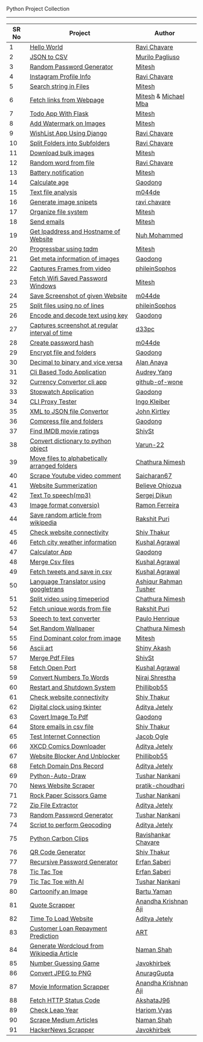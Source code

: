 

Python Project Collection
<hr>

SR No   | Project | Author  
--- | --- | ---
1 | [Hello World](https://github.com/chavarera/python-mini-projects/tree/master/projects/Hello) | [Ravi Chavare](https://github.com/chavarera)
2 | [JSON to CSV](https://github.com/chavarera/python-mini-projects/tree/master/projects/Convert_JSON_to_CSV)| [Murilo Pagliuso](https://github.com/DarkCeptor44)
3 | [Random Password Generator](https://github.com/chavarera/python-mini-projects/tree/master/projects/Random_password_generator) | [Mitesh](https://github.com/Mitesh2499)
4 | [Instagram Profile Info](https://github.com/chavarera/python-mini-projects/tree/master/projects/Instagram_profile) | [Ravi Chavare](https://github.com/chavarera)
5 | [Search string in Files](https://github.com/chavarera/python-mini-projects/tree/master/projects/String_search_from_multiple_files) | [Mitesh](https://github.com/Mitesh2499)
6 | [Fetch links from Webpage](https://github.com/chavarera/python-mini-projects/tree/master/projects/All_links_from_given_webpage) | [Mitesh](https://github.com/Mitesh2499) & [Michael Mba](https://github.com/mikeysan)
7 | [Todo App With Flask](https://github.com/chavarera/python-mini-projects/tree/master/projects/Todo_app) | [Mitesh](https://github.com/Mitesh2499)
8 | [Add Watermark on Images](https://github.com/chavarera/python-mini-projects/tree/master/projects/Image_watermark) | [Mitesh](https://github.com/Mitesh2499)
9 | [WishList App Using Django](https://github.com/chavarera/python-mini-projects/tree/master/projects/WishList) | [Ravi Chavare](https://github.com/chavarera)
10 | [Split Folders into Subfolders](https://github.com/chavarera/python-mini-projects/tree/master/projects/Split_folder_into_subfolders) | [Ravi Chavare](https://github.com/chavarera)
11 | [Download bulk images](https://github.com/chavarera/python-mini-projects/tree/master/projects/Download_images_from_website) | [Mitesh](https://github.com/Mitesh2499)
12 | [Random word from file](https://github.com/chavarera/python-mini-projects/tree/master/projects/Random_word_from_list) | [Ravi Chavare](https://github.com/chavarera)
13 | [Battery notification](https://github.com/chavarera/python-mini-projects/tree/master/projects/Battery_notification) | [Mitesh](https://github.com/Mitesh2499)
14 | [Calculate age](https://github.com/chavarera/python-mini-projects/tree/master/projects/Calculate_age) | [Gaodong](https://github.com/xlgd)
15 | [Text file analysis](https://github.com/chavarera/python-mini-projects/tree/master/projects/Textfile_analysis) | [m044de](https://github.com/m044de/)
16 | [Generate image snipets](https://github.com/chavarera/python-mini-projects/tree/master/projects/Py_carbon_clips) | [ravi chavare](https://github.com/chavarera/)
17 | [Organize file system](https://github.com/chavarera/python-mini-projects/tree/master/projects/Organized_download_folder_with_different_categories) | [Mitesh](https://github.com/Mitesh2499)
18 | [Send emails](https://github.com/chavarera/python-mini-projects/tree/master/projects/Send_email_from_csv) | [Mitesh](https://github.com/Mitesh2499)
19 | [Get Ipaddress and Hostname of Website](https://github.com/chavarera/python-mini-projects/tree/master/projects/Find_out_hostname_and_ip_address) | [Nuh Mohammed](https://github.com/NuhMohammed)|
20 | [Progressbar using tqdm](https://github.com/chavarera/python-mini-projects/tree/master/projects/Terminal_progress_bar_with_images_resizing) | [Mitesh](https://github.com/Mitesh2499)
21 | [Get meta information of images](https://github.com/chavarera/python-mini-projects/tree/master/projects/Get_meta_information_of_images) | [Gaodong](https://github.com/xlgd)
22 | [Captures Frames from video](https://github.com/chavarera/python-mini-projects/tree/master/projects/Capture_Video_Frames) | [phileinSophos](https://github.com/phileinSophos/)
23 | [Fetch Wifi Saved Password Windows](https://github.com/chavarera/python-mini-projects/tree/master/projects/Get_wifi_password) |  [Mitesh](https://github.com/Mitesh2499)
24 | [Save Screenshot of given Website](https://github.com/chavarera/python-mini-projects/tree/master/projects/Snapshot_of_given_website) | [m044de](https://github.com/m044de/)
25 | [Split files using no of lines](https://github.com/chavarera/python-mini-projects/tree/master/projects/Split_File) | [phileinSophos](https://github.com/phileinSophos/)
26 | [Encode and decode text using key](https://github.com/chavarera/python-mini-projects/tree/master/projects/Create_script_to_encode_and_decode_text) | [Gaodong](https://github.com/xlgd)
27 | [Captures screenshot at regular interval of time](https://github.com/chavarera/python-mini-projects/tree/master/projects/capture_screenshot) | [d33pc](https://github.com/d33pc/)
28 | [Create password hash](https://github.com/chavarera/python-mini-projects/tree/master/projects/Hashing_passwords) | [m044de](https://github.com/m044de/)
29 | [Encrypt file and folders](https://github.com/chavarera/python-mini-projects/tree/master/projects/Create_a_script_to_encrypt_files_and_folder) | [Gaodong](https://github.com/xlgd)
30 | [Decimal to binary and vice versa](https://github.com/chavarera/python-mini-projects/tree/master/projects/Decimal_to_binary_convertor_and_vice_versa) | [Alan Anaya](https://github.com/alananayaa/)
31 | [Cli Based Todo Application](https://github.com/chavarera/python-mini-projects/tree/master/projects/Cli_todo) | [Audrey Yang](https://github.com/audrey-yang)
32 | [Currency Convertor cli app](https://github.com/chavarera/python-mini-projects/tree/master/projects/Currency_converter) | [github-of-wone](https://github.com/github-of-wone/)
33 | [Stopwatch Application](https://github.com/chavarera/python-mini-projects/tree/master/projects/Create_a_simple_stopwatch) | [Gaodong](https://github.com/xlgd)
34 | [CLI Proxy Tester](https://github.com/chavarera/python-mini-projects/tree/master/projects/cli_proxy_tester) | [Ingo Kleiber](https://github.com/IngoKl)
35 | [XML to JSON file Convertor](https://github.com/chavarera/python-mini-projects/tree/master/projects/Convert_XML_to_JSON) | [John Kirtley](https://github.com/johnkirtley)
36 | [Compress file and folders](https://github.com/chavarera/python-mini-projects/tree/master/projects/Write_script_to_compress_folder_and_files) | [Gaodong](https://github.com/xlgd)
37 | [Find IMDB movie ratings](https://github.com/chavarera/python-mini-projects/tree/master/projects/Find_imdb_rating) | [ShivSt](https://github.com/ShivSt)
38 | [Convert dictionary to python object](https://github.com/chavarera/python-mini-projects/tree/master/projects/convert_dictionary_to_python_object) | [Varun-22](https://github.com/Varun-22)
39 | [Move files to alphabetically arranged folders](https://github.com/chavarera/python-mini-projects/tree/master/projects/Write_script_to_move_files_into_alphabetically_ordered_folder) | [Chathura Nimesh](https://github.com/kana800/)
40 | [Scrape Youtube video comment](https://github.com/chavarera/python-mini-projects/tree/master/projects/Web_scraping_a_youtube_comment) | [Saicharan67](https://github.com/Saicharan67)
41 | [Website Summerization](https://github.com/chavarera/python-mini-projects/tree/master/projects/Web_page_summation) | [Believe Ohiozua](https://github.com/believeohiozua)
42 | [Text To speech(mp3)](https://github.com/chavarera/python-mini-projects/tree/master/projects/Text_to_speech) | [Sergej Dikun](https://github.com/Serhazor)
43 | [Image format conversio)](https://github.com/chavarera/python-mini-projects/tree/master/projects/convert_Imgs) | [Ramon Ferreira](https://github.com/ramonfsk)
44 | [Save random article from wikipedia](https://github.com/chavarera/python-mini-projects/tree/master/projects/Random_Wikipedia_Article) | [Rakshit Puri](https://github.com/skate1512)
45 | [Check website connectivity](https://github.com/chavarera/python-mini-projects/tree/master/projects/Check_website_connectivity) | [Shiv Thakur](https://github.com/ShivSt)
46 | [Fetch city weather information](https://github.com/chavarera/python-mini-projects/tree/master/projects/Fetch_current_weather) | [Kushal Agrawal](https://github.com/kushal98)
47 | [Calculator App](https://github.com/chavarera/python-mini-projects/tree/master/projects/Create_calculator_app) | [Gaodong](https://github.com/xlgd)
48 | [Merge Csv files](https://github.com/chavarera/python-mini-projects/tree/master/projects/Merge_csv_files) | [Kushal Agrawal](https://github.com/kushal98)
49 | [Fetch tweets and save in csv](https://github.com/chavarera/python-mini-projects/tree/master/projects/Fetch_and_store_tweets) | [Kushal Agrawal](https://github.com/kushal98)
50 | [Language Translator using googletrans](https://github.com/chavarera/python-mini-projects/tree/master/projects/Language_translator) | [Ashiqur Rahman Tusher](https://github.com/ashikurt77)
51 | [Split video using timeperiod](https://github.com/chavarera/python-mini-projects/tree/master/projects/Split_a_video_file_by_given_time_period) | [Chathura Nimesh](https://github.com/kana800/)
52 | [Fetch unique words from file](https://github.com/chavarera/python-mini-projects/tree/master/projects/Unique_words_in_a_file) | [Rakshit Puri](https://github.com/skate1512)
53 | [Speech to text converter](https://github.com/chavarera/python-mini-projects/tree/master/projects/Speech_to_text) | [Paulo Henrique](https://github.com/chavarera/python-mini-projects/tree/master/projects/Speech%20to%20text)
54 | [Set Random Wallpaper](https://github.com/chavarera/python-mini-projects/tree/master/projects/Write_a_script_to_download_a_random_image_from_unsplash_and_set_it_as_wallpaper) | [Chathura Nimesh](https://github.com/kana800/)
55 | [Find Dominant color from image](https://github.com/chavarera/python-mini-projects/tree/master/projects/Dominant_color) | [Mitesh](https://github.com/Mitesh2499)
56 | [Ascii art](https://github.com/chavarera/python-mini-projects/tree/master/projects/Ascii_art) | [Shiny Akash](https://github.com/Shiny-Akash)
57 | [Merge Pdf Files](https://github.com/chavarera/python-mini-projects/tree/master/projects/Merge_pdfs) | [ShivSt](https://github.com/ShivSt)
58 | [Fetch Open Port](https://github.com/chavarera/python-mini-projects/tree/master/projects/Fetch_open_ports) | [Kushal Agrawal](https://github.com/kushal98)
59 | [Convert Numbers To Words](https://github.com/chavarera/python-mini-projects/tree/master/projects/Convert_numbers_to_word) | [Niraj Shrestha](https://github.com/CrestNiraj12)
60 | [Restart and Shutdown System](https://github.com/chavarera/python-mini-projects/tree/master/projects/Shutdown_or_restart_your_device) | [Phillibob55](https://github.com/Phillibob55)
61 | [Check website connectivity](https://github.com/chavarera/python-mini-projects/tree/master/projects/Check_website_connectivity) | [Shiv Thakur](https://github.com/ShivSt)
62 | [Digital clock using tkinter](https://github.com/chavarera/python-mini-projects/tree/master/projects/Digital_clock) | [Aditya Jetely](https://github.com/adityaj7)
63 | [Covert Image To Pdf](https://github.com/chavarera/python-mini-projects/tree/master/projects/Convert_a_image_to_pdf) | [Gaodong](https://github.com/xlgd)
64 | [Store emails in csv file](https://github.com/chavarera/python-mini-projects/tree/master/projects/Store_emails_in_csv) | [Shiv Thakur](https://github.com/ShivSt)
65 | [Test Internet Connection](https://github.com/chavarera/python-mini-projects/tree/master/projects/Internet_connection_check) | [Jacob Ogle](https://github.com/Jakeogle94)
66 | [XKCD Comics Downloader](https://github.com/chavarera/python-mini-projects/tree/master/projects/XKCD_downloader)| [Aditya Jetely](https://github.com/AdityaJ7)
67 | [Website Blocker And Unblocker](https://github.com/chavarera/python-mini-projects/tree/master/projects/Website_blocker)| [Phillibob55](https://github.com/Phillibob55)
68 | [Fetch Domain Dns Record ](https://github.com/chavarera/python-mini-projects/tree/master/projects/Dns_record)| [Aditya Jetely](https://github.com/AdityaJ7)
69 | [Python-Auto-Draw](https://github.com/chavarera/python-mini-projects/tree/master/projects/Python_auto_draw)| [Tushar Nankani](https://github.com/tusharnankani)
70 | [News Website Scraper](https://github.com/chavarera/python-mini-projects/tree/master/projects/News_website_scraper)| [pratik-choudhari](https://github.com/pratik-choudhari)
71 | [Rock Paper Scissors Game](https://github.com/chavarera/python-mini-projects/tree/master/projects/RockPaperScissors_Game)| [Tushar Nankani](https://github.com/tusharnankani)
72 | [Zip File Extractor](https://github.com/chavarera/python-mini-projects/tree/master/projects/Extract_zip_files)| [Aditya Jetely](https://github.com/AdityaJ7)
73 | [Random Password Generator](https://github.com/chavarera/python-mini-projects/blob/master/projects/Random_password_generator)| [Tushar Nankani](https://github.com/tusharnankani)
74 | [Script to perform Geocoding](https://github.com/chavarera/python-mini-projects/tree/master/projects/Geocoding)| [Aditya Jetely](https://github.com/AdityaJ7)
75 | [Python Carbon Clips](https://github.com/chavarera/python-mini-projects/tree/master/projects/Py_carbon_clips)| [Ravishankar Chavare](https://github.com/chavarera)
76 | [QR Code Generator](https://github.com/chavarera/python-mini-projects/tree/master/projects/Qr_code_generator)| [Shiv Thakur](https://github.com/ShivSt)
77 | [Recursive Password Generator](https://github.com/chavarera/python-mini-projects/tree/master/projects/Recursive_password_generator)| [Erfan Saberi](https://github.com/erfansaberi)
78 | [Tic Tac Toe](https://github.com/chavarera/python-mini-projects/tree/master/projects/Tic_tac_toe)| [Erfan Saberi](https://github.com/erfansaberi)
79 | [Tic Tac Toe with AI](https://github.com/chavarera/python-mini-projects/tree/master/projects/Tic_tac_toe_with_ai)| [Tushar Nankani](https://github.com/tusharnankani)
80 | [Cartoonify an Image](https://github.com/chavarera/python-mini-projects/tree/master/projects/Easy_cartoonify)| [Bartu Yaman](https://github.com/brtymn)
81 | [Quote Scrapper](https://github.com/chavarera/python-mini-projects/tree/master/projects/Scrape_quotes)| [Anandha Krishnan Aji](https://github.com/anandhakrishnanaji)
82 | [Time To Load Website](https://github.com/chavarera/python-mini-projects/tree/master/projects/Time_to_load_website)| [Aditya Jetely](https://github.com/AdityaJ7)
83 | [Customer Loan Repayment Prediction](https://github.com/chavarera/python-mini-projects/tree/master/Notebooks/Customer_loan_repayment_problem)| [ART](https://github.com/Tomyzon1728)
84 | [Generate Wordcloud from Wikipedia Article](https://github.com/chavarera/python-mini-projects/tree/master/projects/Wikipedia_search_wordcloud)| [Naman Shah](https://github.com/namanshah01)
85 | [Number Guessing Game](https://github.com/chavarera/python-mini-projects/tree/master/projects/Number_guessing_game)| [Javokhirbek](https://github.com/leader2one)
86 | [Convert JPEG to PNG](https://github.com/chavarera/python-mini-projects/tree/master/projects/Convert_JPEG_to_PNG)| [AnuragGupta](https://github.com/AnuragGupta806)
87 | [Movie Information Scrapper](https://github.com/chavarera/python-mini-projects/tree/master/projects/Movie%20Information%20Scraper)| [Anandha Krishnan Aji](https://github.com/anandhakrishnanaji)
88 | [Fetch HTTP Status Code](https://github.com/chavarera/python-mini-projects/tree/master/projects/Fetch%20HTTP%20status%20code)| [AkshataJ96](https://github.com/AkshataJ96)
89 | [Check Leap Year](https://github.com/chavarera/python-mini-projects/tree/master/projects/Leap_Year_Checker)| [Hariom Vyas](https://github.com/Hariom1509)
90 | [Scrape Medium Articles](https://github.com/chavarera/python-mini-projects/tree/master/projects/Scraping%20Medium%20Articles)| [Naman Shah](https://github.com/namanshah01)
91 | [HackerNews Scrapper](https://github.com/chavarera/python-mini-projects/tree/master/projects/Scrape_Hacker_News)| [Javokhirbek](https://github.com/leader2one)
